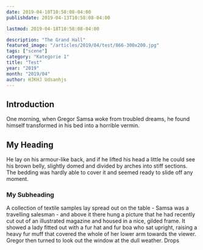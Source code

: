 ```yaml
---
date: 2019-04-10T10:58:08-04:00
publishdate: 2019-04-13T10:58:08-04:00

lastmod: 2019-04-18T10:58:08-04:00

description: "The Grand Hall"
featured_image: "/articles/2019/04/test/866-300x200.jpg"
tags: ["scene"]
category: "Kategorie 1"
title: "Test"
year: "2019"
month: "2019/04"
author: HJKHJ Udsanhjs
---
```


## Introduction

One morning, when Gregor Samsa woke from troubled dreams, he found himself transformed in his bed into a horrible vermin.

## My Heading

He lay on his armour-like back, and if he lifted his head a little he could see his brown belly, slightly domed and divided by arches into stiff sections. The bedding was hardly able to cover it and seemed ready to slide off any moment.

### My Subheading

A collection of textile samples lay spread out on the table - Samsa was a travelling salesman - and above it there hung a picture that he had recently cut out of an illustrated magazine and housed in a nice, gilded frame. It showed a lady fitted out with a fur hat and fur boa who sat upright, raising a heavy fur muff that covered the whole of her lower arm towards the viewer. Gregor then turned to look out the window at the dull weather. Drops

